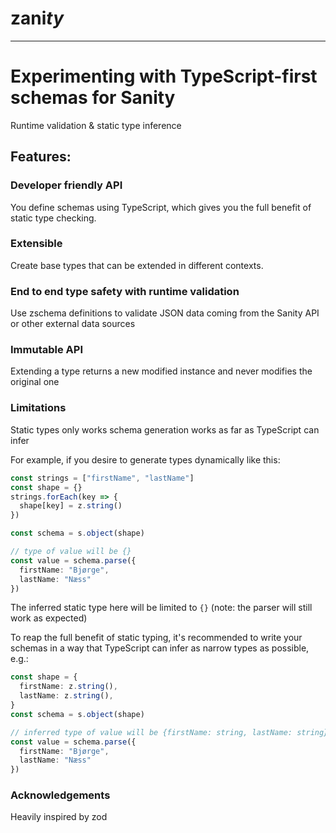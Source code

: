 # zani*ty*

------

# Experimenting with TypeScript-first schemas for Sanity

Runtime validation & static type inference

## Features:

### Developer friendly API

You define schemas using TypeScript, which gives you the full benefit of static type checking.

### Extensible

Create base types that can be extended in different contexts.

### End to end type safety with runtime validation

Use zschema definitions to validate JSON data coming from the Sanity API or other external data sources

### Immutable API

Extending a type returns a new modified instance and never modifies the original one

### Limitations

Static types only works schema generation works as far as TypeScript can infer

For example, if you desire to generate types dynamically like this:

```typescript
const strings = ["firstName", "lastName"]
const shape = {}
strings.forEach(key => {
  shape[key] = z.string()
})

const schema = s.object(shape)

// type of value will be {}
const value = schema.parse({
  firstName: "Bjørge",
  lastName: "Næss"
})

```

The inferred static type here will be limited to `{}` (note: the parser will still work as expected)

To reap the full benefit of static typing, it's recommended to write your schemas in a way that TypeScript can infer as narrow types as possible, e.g.:

```typescript
const shape = {
  firstName: z.string(),
  lastName: z.string(),
}
const schema = s.object(shape)

// inferred type of value will be {firstName: string, lastName: string}
const value = schema.parse({
  firstName: "Bjørge",
  lastName: "Næss"
})


```

### Acknowledgements

Heavily inspired by zod
